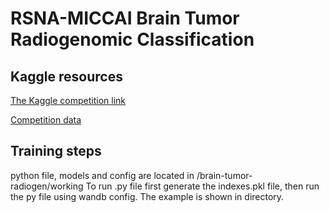 
# RSNA-MICCAI Brain Tumor Radiogenomic Classification

## Kaggle resources

[The Kaggle competition link](https://www.kaggle.com/c/rsna-miccai-brain-tumor-radiogenomic-classification)

[Competition data](https://www.kaggle.com/c/rsna-miccai-brain-tumor-radiogenomic-classification/data)

## Training steps

python file, models and config are located in /brain-tumor-radiogen/working
To run .py file first generate the indexes.pkl file, then run the py file using wandb config. The example is shown in directory.